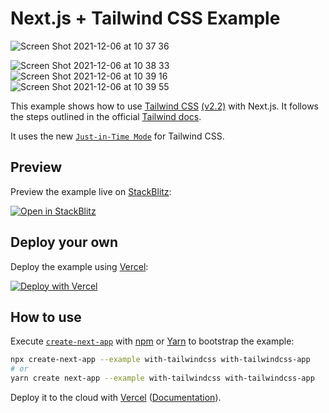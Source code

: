 # Next.js + Tailwind CSS Example

![Screen Shot 2021-12-06 at 10 37 36](https://user-images.githubusercontent.com/51680878/144823425-e4297a5b-6f8b-4618-96e5-971b9176df95.png)

![Screen Shot 2021-12-06 at 10 38 33](https://user-images.githubusercontent.com/51680878/144823449-383783a7-8a1e-4e37-8b99-70cbec44429b.png)
![Screen Shot 2021-12-06 at 10 39 16](https://user-images.githubusercontent.com/51680878/144823458-58f9250f-e8ed-40b8-841c-30657ce1ac80.png)
![Screen Shot 2021-12-06 at 10 39 55](https://user-images.githubusercontent.com/51680878/144823464-238e2c3e-c79d-4c2f-abc8-46d6b39ee881.png)

This example shows how to use [Tailwind CSS](https://tailwindcss.com/) [(v2.2)](https://blog.tailwindcss.com/tailwindcss-2-2) with Next.js. It follows the steps outlined in the official [Tailwind docs](https://tailwindcss.com/docs/guides/nextjs).

It uses the new [`Just-in-Time Mode`](https://tailwindcss.com/docs/just-in-time-mode) for Tailwind CSS.

## Preview

Preview the example live on [StackBlitz](http://stackblitz.com/):

[![Open in StackBlitz](https://developer.stackblitz.com/img/open_in_stackblitz.svg)](https://stackblitz.com/github/vercel/next.js/tree/canary/examples/with-tailwindcss)

## Deploy your own

Deploy the example using [Vercel](https://vercel.com?utm_source=github&utm_medium=readme&utm_campaign=next-example):

[![Deploy with Vercel](https://vercel.com/button)](https://vercel.com/new/git/external?repository-url=https://github.com/vercel/next.js/tree/canary/examples/with-tailwindcss&project-name=with-tailwindcss&repository-name=with-tailwindcss)

## How to use

Execute [`create-next-app`](https://github.com/vercel/next.js/tree/canary/packages/create-next-app) with [npm](https://docs.npmjs.com/cli/init) or [Yarn](https://yarnpkg.com/lang/en/docs/cli/create/) to bootstrap the example:

```bash
npx create-next-app --example with-tailwindcss with-tailwindcss-app
# or
yarn create next-app --example with-tailwindcss with-tailwindcss-app
```

Deploy it to the cloud with [Vercel](https://vercel.com/new?utm_source=github&utm_medium=readme&utm_campaign=next-example) ([Documentation](https://nextjs.org/docs/deployment)).
